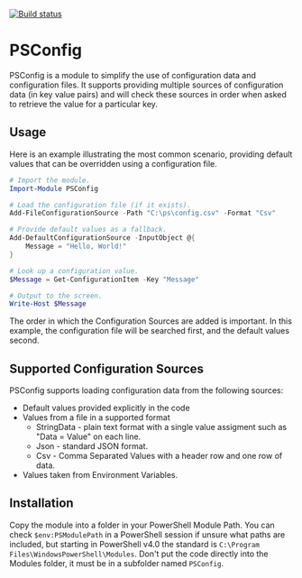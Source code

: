 [![Build status](https://ci.appveyor.com/api/projects/status/p22l2ap42xqer6ps?svg=true)](https://ci.appveyor.com/project/AdamPlatt/psconfig)

# PSConfig
PSConfig is a module to simplify the use of configuration data and configuration files. It supports providing multiple sources of configuration data (in key value pairs) and will check these sources in order when asked to retrieve the value for a particular key.

## Usage
Here is an example illustrating the most common scenario, providing default values that can be overridden using a configuration file.

```powershell
# Import the module.
Import-Module PSConfig

# Load the configuration file (if it exists).
Add-FileConfigurationSource -Path "C:\ps\config.csv" -Format "Csv"

# Provide default values as a fallback.
Add-DefaultConfigurationSource -InputObject @{
	Message = "Hello, World!"
}

# Look up a configuration value.
$Message = Get-ConfigurationItem -Key "Message"

# Output to the screen.
Write-Host $Message
```

The order in which the Configuration Sources are added is important. In this example, the configuration file will be searched first, and the default values second.

## Supported Configuration Sources
PSConfig supports loading configuration data from the following sources:

- Default values provided explicitly in the code
- Values from a file in a supported format
	- StringData - plain text format with a single value assigment such as "Data = Value" on each line.
	- Json - standard JSON format.
	- Csv - Comma Separated Values with a header row and one row of data.
- Values taken from Environment Variables.

## Installation
Copy the module into a folder in your PowerShell Module Path. You can check `$env:PSModulePath` in a PowerShell session if unsure what paths are included, but starting in PowerShell v4.0 the standard is `C:\Program Files\WindowsPowerShell\Modules`. Don't put the code directly into the Modules folder, it must be in a subfolder named `PSConfig`.
